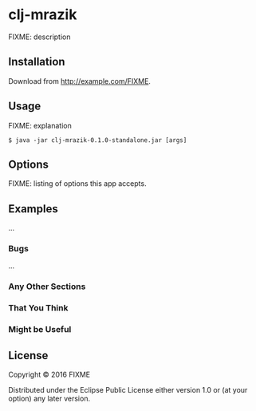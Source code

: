 # clj-mrazik

FIXME: description

## Installation

Download from http://example.com/FIXME.

## Usage

FIXME: explanation

    $ java -jar clj-mrazik-0.1.0-standalone.jar [args]

## Options

FIXME: listing of options this app accepts.

## Examples

...

### Bugs

...

### Any Other Sections
### That You Think
### Might be Useful

## License

Copyright © 2016 FIXME

Distributed under the Eclipse Public License either version 1.0 or (at
your option) any later version.
